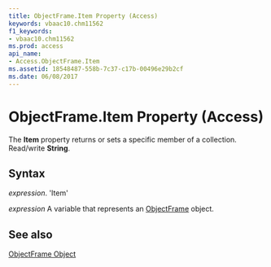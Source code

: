 ```yaml
---
title: ObjectFrame.Item Property (Access)
keywords: vbaac10.chm11562
f1_keywords:
- vbaac10.chm11562
ms.prod: access
api_name:
- Access.ObjectFrame.Item
ms.assetid: 18548487-558b-7c37-c17b-00496e29b2cf
ms.date: 06/08/2017
---
```



# ObjectFrame.Item Property (Access)

The  **Item** property returns or sets a specific member of a collection. Read/write **String**.


## Syntax

 _expression_. 'Item'

 _expression_ A variable that represents an [ObjectFrame](./Access.ObjectFrame.md) object.


## See also


[ObjectFrame Object](Access.ObjectFrame.md)

